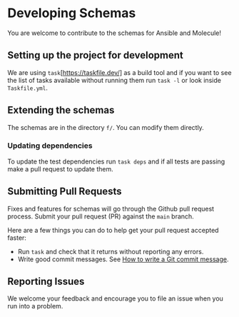 # Developing Schemas

You are welcome to contribute to the schemas for Ansible and Molecule!

## Setting up the project for development

We are using `task`[https://taskfile.dev/] as a build tool and if you want to
see the list of tasks available without running them run `task -l` or look
inside `Taskfile.yml`.

## Extending the schemas

The schemas are in the directory `f/`. You can modify them directly.

### Updating dependencies

To update the test dependencies run `task deps` and if all tests are passing
make a pull request to update them.

## Submitting Pull Requests

Fixes and features for schemas will go through the Github pull request process.
Submit your pull request (PR) against the `main` branch.

Here are a few things you can do to help get your pull request accepted faster:

- Run `task` and check that it returns without reporting any errors.
- Write good commit messages. See
  [How to write a Git commit message](https://chris.beams.io/posts/git-commit/).

## Reporting Issues

We welcome your feedback and encourage you to file an issue when you run into a
problem.

